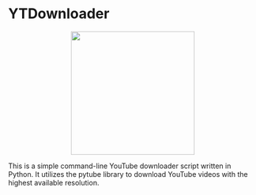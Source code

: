 # YTDownloader

<div align="center">
  <img src="https://github.com/0xJuaNc4/YTDownloader/assets/130152767/5228cb89-113f-42f3-85d2-8962f4f57f47" width="250px">
</div>

This is a simple command-line YouTube downloader script written in Python. It utilizes the pytube library to download YouTube videos with the highest available resolution.
